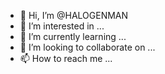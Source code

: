 - 👋 Hi, I’m @HALOGENMAN
- 👀 I’m interested in ...
- 🌱 I’m currently learning ...
- 💞️ I’m looking to collaborate on ...
- 📫 How to reach me ...

<!---
HALOGENMAN/HALOGENMAN is a ✨ special ✨ repository because its `README.md` (this file) appears on your GitHub profile.
You can click the Preview link to take a look at your changes.
--->
